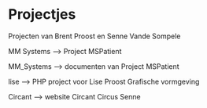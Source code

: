 Projectjes
==========

Projecten van Brent Proost en Senne Vande Sompele

MM Systems --> Project MSPatient

MM_Systems --> documenten van Project MSPatient

lise --> PHP project voor Lise Proost Grafische vormgeving

Circant --> website Circant Circus Senne
